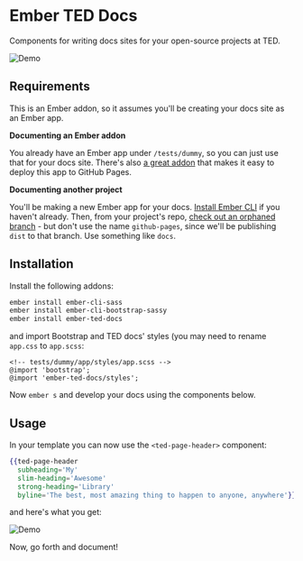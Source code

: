 # Ember TED Docs

Components for writing docs sites for your open-source projects at TED.

![Demo](https://cloud.githubusercontent.com/assets/2922250/9823883/1663a7c6-5897-11e5-9aeb-ebe94155facf.png)

## Requirements

This is an Ember addon, so it assumes you'll be creating your docs site as an Ember app.

**Documenting an Ember addon**

You already have an Ember app under `/tests/dummy`, so you can just use that for your docs site. There's also [a great addon](https://github.com/poetic/ember-cli-github-pages) that makes it easy to deploy this app to GitHub Pages.

**Documenting another project**

You'll be making a new Ember app for your docs. [Install Ember CLI](http://www.ember-cli.com) if you haven't already. Then, from your project's repo, [check out an orphaned branch](http://www.samselikoff.com/blog/starting-a-github-pages-site-from-an-existing-project/) - but don't use the name `github-pages`, since we'll be publishing `dist` to that branch. Use something like `docs`.

## Installation

Install the following addons:

```sh
ember install ember-cli-sass
ember install ember-cli-bootstrap-sassy
ember install ember-ted-docs
```

and import Bootstrap and TED docs' styles (you may need to rename `app.css` to `app.scss`: 

```
<!-- tests/dummy/app/styles/app.scss -->
@import 'bootstrap';
@import 'ember-ted-docs/styles';
```

Now `ember s` and develop your docs using the components below.

## Usage

In your template you can now use the `<ted-page-header>` component:

```hbs
{{ted-page-header
  subheading='My'
  slim-heading='Awesome'
  strong-heading='Library'
  byline='The best, most amazing thing to happen to anyone, anywhere'}}
```

and here's what you get:

![Demo](https://cloud.githubusercontent.com/assets/2922250/9823883/1663a7c6-5897-11e5-9aeb-ebe94155facf.png)

Now, go forth and document!
